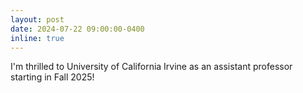 ```yaml
---
layout: post
date: 2024-07-22 09:00:00-0400
inline: true
---
```


I'm thrilled to University of California Irvine as an assistant professor starting in Fall 2025!